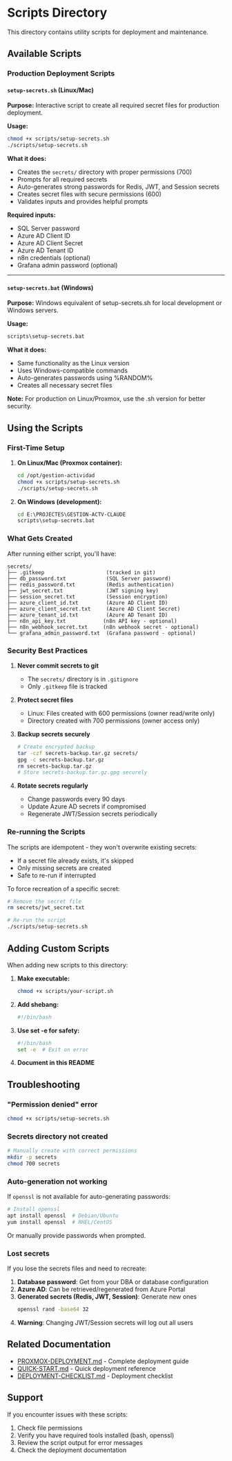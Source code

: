 # Scripts Directory

This directory contains utility scripts for deployment and maintenance.

## Available Scripts

### Production Deployment Scripts

#### `setup-secrets.sh` (Linux/Mac)
**Purpose:** Interactive script to create all required secret files for production deployment.

**Usage:**
```bash
chmod +x scripts/setup-secrets.sh
./scripts/setup-secrets.sh
```

**What it does:**
- Creates the `secrets/` directory with proper permissions (700)
- Prompts for all required secrets
- Auto-generates strong passwords for Redis, JWT, and Session secrets
- Creates secret files with secure permissions (600)
- Validates inputs and provides helpful prompts

**Required inputs:**
- SQL Server password
- Azure AD Client ID
- Azure AD Client Secret
- Azure AD Tenant ID
- n8n credentials (optional)
- Grafana admin password (optional)

---

#### `setup-secrets.bat` (Windows)
**Purpose:** Windows equivalent of setup-secrets.sh for local development or Windows servers.

**Usage:**
```cmd
scripts\setup-secrets.bat
```

**What it does:**
- Same functionality as the Linux version
- Uses Windows-compatible commands
- Auto-generates passwords using %RANDOM%
- Creates all necessary secret files

**Note:** For production on Linux/Proxmox, use the .sh version for better security.

## Using the Scripts

### First-Time Setup

1. **On Linux/Mac (Proxmox container):**
   ```bash
   cd /opt/gestion-actividad
   chmod +x scripts/setup-secrets.sh
   ./scripts/setup-secrets.sh
   ```

2. **On Windows (development):**
   ```cmd
   cd E:\PROJECTES\GESTION-ACTV-CLAUDE
   scripts\setup-secrets.bat
   ```

### What Gets Created

After running either script, you'll have:

```
secrets/
├── .gitkeep                    (tracked in git)
├── db_password.txt             (SQL Server password)
├── redis_password.txt          (Redis authentication)
├── jwt_secret.txt              (JWT signing key)
├── session_secret.txt          (Session encryption)
├── azure_client_id.txt         (Azure AD Client ID)
├── azure_client_secret.txt     (Azure AD Client Secret)
├── azure_tenant_id.txt         (Azure AD Tenant ID)
├── n8n_api_key.txt            (n8n API key - optional)
├── n8n_webhook_secret.txt     (n8n webhook secret - optional)
└── grafana_admin_password.txt  (Grafana password - optional)
```

### Security Best Practices

1. **Never commit secrets to git**
   - The `secrets/` directory is in `.gitignore`
   - Only `.gitkeep` file is tracked

2. **Protect secret files**
   - Linux: Files created with 600 permissions (owner read/write only)
   - Directory created with 700 permissions (owner access only)

3. **Backup secrets securely**
   ```bash
   # Create encrypted backup
   tar -czf secrets-backup.tar.gz secrets/
   gpg -c secrets-backup.tar.gz
   rm secrets-backup.tar.gz
   # Store secrets-backup.tar.gz.gpg securely
   ```

4. **Rotate secrets regularly**
   - Change passwords every 90 days
   - Update Azure AD secrets if compromised
   - Regenerate JWT/Session secrets periodically

### Re-running the Scripts

The scripts are idempotent - they won't overwrite existing secrets:
- If a secret file already exists, it's skipped
- Only missing secrets are created
- Safe to re-run if interrupted

To force recreation of a specific secret:
```bash
# Remove the secret file
rm secrets/jwt_secret.txt

# Re-run the script
./scripts/setup-secrets.sh
```

## Adding Custom Scripts

When adding new scripts to this directory:

1. **Make executable:**
   ```bash
   chmod +x scripts/your-script.sh
   ```

2. **Add shebang:**
   ```bash
   #!/bin/bash
   ```

3. **Use set -e for safety:**
   ```bash
   #!/bin/bash
   set -e  # Exit on error
   ```

4. **Document in this README**

## Troubleshooting

### "Permission denied" error
```bash
chmod +x scripts/setup-secrets.sh
```

### Secrets directory not created
```bash
# Manually create with correct permissions
mkdir -p secrets
chmod 700 secrets
```

### Auto-generation not working
If `openssl` is not available for auto-generating passwords:
```bash
# Install openssl
apt install openssl  # Debian/Ubuntu
yum install openssl  # RHEL/CentOS
```

Or manually provide passwords when prompted.

### Lost secrets
If you lose the secrets files and need to recreate:

1. **Database password**: Get from your DBA or database configuration
2. **Azure AD**: Can be retrieved/regenerated from Azure Portal
3. **Generated secrets (Redis, JWT, Session)**: Generate new ones
   ```bash
   openssl rand -base64 32
   ```
4. **Warning**: Changing JWT/Session secrets will log out all users

## Related Documentation

- [PROXMOX-DEPLOYMENT.md](../PROXMOX-DEPLOYMENT.md) - Complete deployment guide
- [QUICK-START.md](../QUICK-START.md) - Quick deployment reference
- [DEPLOYMENT-CHECKLIST.md](../DEPLOYMENT-CHECKLIST.md) - Deployment checklist

## Support

If you encounter issues with these scripts:
1. Check file permissions
2. Verify you have required tools installed (bash, openssl)
3. Review the script output for error messages
4. Check the deployment documentation
